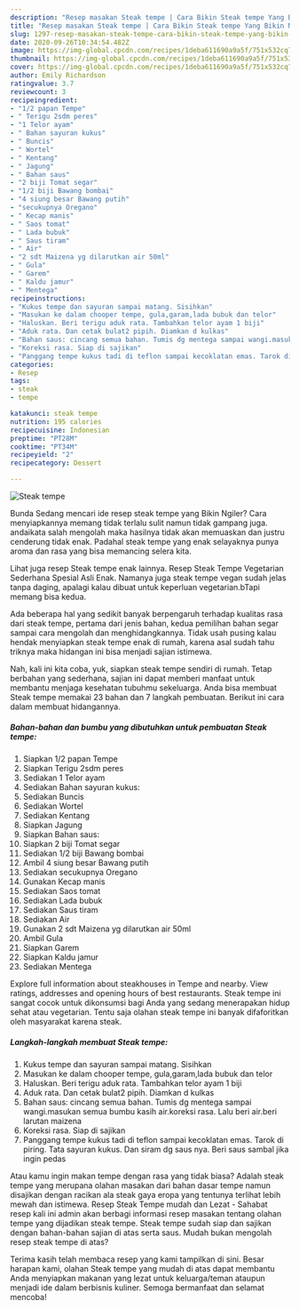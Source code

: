 ```yaml
---
description: "Resep masakan Steak tempe | Cara Bikin Steak tempe Yang Bikin Ngiler"
title: "Resep masakan Steak tempe | Cara Bikin Steak tempe Yang Bikin Ngiler"
slug: 1297-resep-masakan-steak-tempe-cara-bikin-steak-tempe-yang-bikin-ngiler
date: 2020-09-26T10:34:54.482Z
image: https://img-global.cpcdn.com/recipes/1deba611690a9a5f/751x532cq70/steak-tempe-foto-resep-utama.jpg
thumbnail: https://img-global.cpcdn.com/recipes/1deba611690a9a5f/751x532cq70/steak-tempe-foto-resep-utama.jpg
cover: https://img-global.cpcdn.com/recipes/1deba611690a9a5f/751x532cq70/steak-tempe-foto-resep-utama.jpg
author: Emily Richardson
ratingvalue: 3.7
reviewcount: 3
recipeingredient:
- "1/2 papan Tempe"
- " Terigu 2sdm peres"
- "1 Telor ayam"
- " Bahan sayuran kukus"
- " Buncis"
- " Wortel"
- " Kentang"
- " Jagung"
- " Bahan saus"
- "2 biji Tomat segar"
- "1/2 biji Bawang bombai"
- "4 siung besar Bawang putih"
- "secukupnya Oregano"
- " Kecap manis"
- " Saos tomat"
- " Lada bubuk"
- " Saus tiram"
- " Air"
- "2 sdt Maizena yg dilarutkan air 50ml"
- " Gula"
- " Garem"
- " Kaldu jamur"
- " Mentega"
recipeinstructions:
- "Kukus tempe dan sayuran sampai matang. Sisihkan"
- "Masukan ke dalam chooper tempe, gula,garam,lada bubuk dan telor"
- "Haluskan. Beri terigu aduk rata. Tambahkan telor ayam 1 biji"
- "Aduk rata. Dan cetak bulat2 pipih. Diamkan d kulkas"
- "Bahan saus: cincang semua bahan. Tumis dg mentega sampai wangi.masukan semua bumbu kasih air.koreksi rasa. Lalu beri air.beri larutan maizena"
- "Koreksi rasa. Siap di sajikan"
- "Panggang tempe kukus tadi di teflon sampai kecoklatan emas. Tarok di piring. Tata sayuran kukus. Dan siram dg saus nya. Beri saus sambal jika ingin pedas"
categories:
- Resep
tags:
- steak
- tempe

katakunci: steak tempe 
nutrition: 195 calories
recipecuisine: Indonesian
preptime: "PT28M"
cooktime: "PT34M"
recipeyield: "2"
recipecategory: Dessert

---
```



![Steak tempe](https://img-global.cpcdn.com/recipes/1deba611690a9a5f/751x532cq70/steak-tempe-foto-resep-utama.jpg)

Bunda Sedang mencari ide resep steak tempe yang Bikin Ngiler? Cara menyiapkannya memang tidak terlalu sulit namun tidak gampang juga. andaikata salah mengolah maka hasilnya tidak akan memuaskan dan justru cenderung tidak enak. Padahal steak tempe yang enak selayaknya punya aroma dan rasa yang bisa memancing selera kita.

Lihat juga resep Steak tempe enak lainnya. Resep Steak Tempe Vegetarian Sederhana Spesial Asli Enak. Namanya juga steak tempe vegan sudah jelas tanpa daging, apalagi kalau dibuat untuk keperluan vegetarian.bTapi memang bisa kedua.

Ada beberapa hal yang sedikit banyak berpengaruh terhadap kualitas rasa dari steak tempe, pertama dari jenis bahan, kedua pemilihan bahan segar sampai cara mengolah dan menghidangkannya. Tidak usah pusing kalau hendak menyiapkan steak tempe enak di rumah, karena asal sudah tahu triknya maka hidangan ini bisa menjadi sajian istimewa.


Nah, kali ini kita coba, yuk, siapkan steak tempe sendiri di rumah. Tetap berbahan yang sederhana, sajian ini dapat memberi manfaat untuk membantu menjaga kesehatan tubuhmu sekeluarga. Anda bisa membuat Steak tempe memakai 23 bahan dan 7 langkah pembuatan. Berikut ini cara dalam membuat hidangannya.

<!--inarticleads1-->

##### Bahan-bahan dan bumbu yang dibutuhkan untuk pembuatan Steak tempe:

1. Siapkan 1/2 papan Tempe
1. Siapkan  Terigu 2sdm peres
1. Sediakan 1 Telor ayam
1. Sediakan  Bahan sayuran kukus:
1. Sediakan  Buncis
1. Sediakan  Wortel
1. Sediakan  Kentang
1. Siapkan  Jagung
1. Siapkan  Bahan saus:
1. Siapkan 2 biji Tomat segar
1. Sediakan 1/2 biji Bawang bombai
1. Ambil 4 siung besar Bawang putih
1. Sediakan secukupnya Oregano
1. Gunakan  Kecap manis
1. Sediakan  Saos tomat
1. Sediakan  Lada bubuk
1. Sediakan  Saus tiram
1. Sediakan  Air
1. Gunakan 2 sdt Maizena yg dilarutkan air 50ml
1. Ambil  Gula
1. Siapkan  Garem
1. Siapkan  Kaldu jamur
1. Sediakan  Mentega


Explore full information about steakhouses in Tempe and nearby. View ratings, addresses and opening hours of best restaurants. Steak tempe ini sangat cocok untuk dikonsumsi bagi Anda yang sedang menerapakan hidup sehat atau vegetarian. Tentu saja olahan steak tempe ini banyak difaforitkan oleh masyarakat karena steak. 

<!--inarticleads2-->

##### Langkah-langkah membuat Steak tempe:

1. Kukus tempe dan sayuran sampai matang. Sisihkan
1. Masukan ke dalam chooper tempe, gula,garam,lada bubuk dan telor
1. Haluskan. Beri terigu aduk rata. Tambahkan telor ayam 1 biji
1. Aduk rata. Dan cetak bulat2 pipih. Diamkan d kulkas
1. Bahan saus: cincang semua bahan. Tumis dg mentega sampai wangi.masukan semua bumbu kasih air.koreksi rasa. Lalu beri air.beri larutan maizena
1. Koreksi rasa. Siap di sajikan
1. Panggang tempe kukus tadi di teflon sampai kecoklatan emas. Tarok di piring. Tata sayuran kukus. Dan siram dg saus nya. Beri saus sambal jika ingin pedas


Atau kamu ingin makan tempe dengan rasa yang tidak biasa? Adalah steak tempe yang merupana olahan masakan dari bahan dasar tempe namun disajikan dengan racikan ala steak gaya eropa yang tentunya terlihat lebih mewah dan istimewa. Resep Steak Tempe mudah dan Lezat - Sahabat resep kali ini admin akan berbagi informasi resep masakan tentang olahan tempe yang dijadikan steak tempe. Steak tempe sudah siap dan sajikan dengan bahan-bahan sajian di atas serta saus. Mudah bukan mengolah resep steak tempe di atas? 

Terima kasih telah membaca resep yang kami tampilkan di sini. Besar harapan kami, olahan Steak tempe yang mudah di atas dapat membantu Anda menyiapkan makanan yang lezat untuk keluarga/teman ataupun menjadi ide dalam berbisnis kuliner. Semoga bermanfaat dan selamat mencoba!

